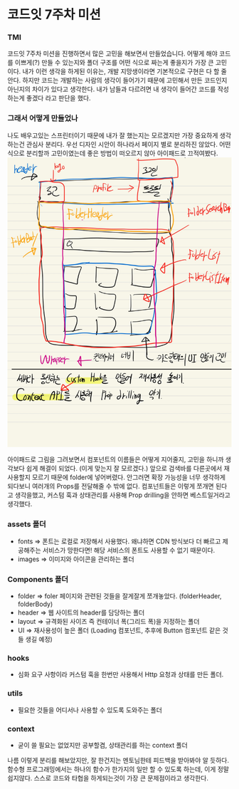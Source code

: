 # 코드잇 7주차 미션

### TMI

코드잇 7주차 미션을 진행하면서 많은 고민을 해보면서 만들었습니다.
어떻게 해야 코드를 이쁘게(?) 만들 수 있는지와 폴더 구조를 어떤 식으로 짜는게 좋을지가 가장 큰 고민이다.
내가 이런 생각을 하게된 이유는, 개발 지망생이라면 기본적으로 구현은 다 할 줄 안다. 하지만 코드는 개발하는 사람의 생각이 들어가기 때문에 고민해서 만든 코드인지 아닌지의 차이가 있다고 생각한다.
내가 남들과 다르려면 내 생각이 들어간 코드를 작성하는게 좋겠다 라고 판단을 했다.

### 그래서 어떻게 만들었나

나도 배우고있는 스프린터이기 때문에 내가 잘 했는지는 모르겠지만 가장 중요하게 생각하는건 관심사 분리다.
우선 디자인 시안이 하나라서 페이지 별로 분리하진 않았다. 어떤식으로 분리할까 고민이였는데 좋은 방법이 떠오르지 않아
아이패드로 끄적여봤다.
![구상도](./구상도.jpg)

아이패드로 그림을 그려보면서 컴포넌트의 이름들은 어떻게 지어줄지, 고민을 하니까 생각보다 쉽게 해결이 되었다. (이게 맞는지 잘 모르겠다.)
앞으로 검색바를 다른곳에서 재사용할지 모르기 때문에 folder에 넣어버렸다. 안그러면 확장 가능성을 너무 생각하게 되다보니 여러개의 Props를 전달해줄 수 밖에 없다.
컴포넌트들은 이렇게 쪼개면 된다고 생각을했고, 커스텀 훅과 상태관리를 사용해 Prop drilling을 안하면 베스트일거라고 생각했다.

### assets 폴더

- fonts => 폰트는 로컬로 저장해서 사용했다. 왜냐하면 CDN 방식보다 더 빠르고 제공해주는 서비스가 망한다면! 해당 서비스의 폰트도 사용할 수 없기 때문이다.
- images => 이미지와 아이콘을 관리하는 폴더

### Components 폴더

- folder => foler 페이지와 관련된 것들을 잘게잘게 쪼개놓았다. (folderHeader, folderBody)
- header => 웹 사이트의 header를 담당하는 폴더
- layout => 규격화된 사이즈 즉 컨테이너 폭(그리드 폭)을 지정하는 폴더
- UI => 재사용성이 높은 폴더 (Loading 컴포넌트, 추후에 Button 컴포넌트 같은 것들 생길 예정)

### hooks

- 심화 요구 사항이라 커스텀 훅을 한번만 사용해서 Http 요청과 상태를 만든 폴더.

### utils

- 필요한 것들을 어디서나 사용할 수 있도록 도와주는 폴더

### context

- 굳이 쓸 필요는 없었지만 공부할겸, 상태관리를 하는 context 폴더

나름 이렇게 분리를 해보았지만, 잘 한건지는 멘토님한테 피드백을 받아봐야 알 듯하다.
함수형 프로그래밍에서는 하나의 함수가 한가지의 일만 할 수 있도록 하는데, 이게 정말 쉽지않다.
스스로 코드와 타협을 하게되는것이 가장 큰 문제점이라고 생각한다.
